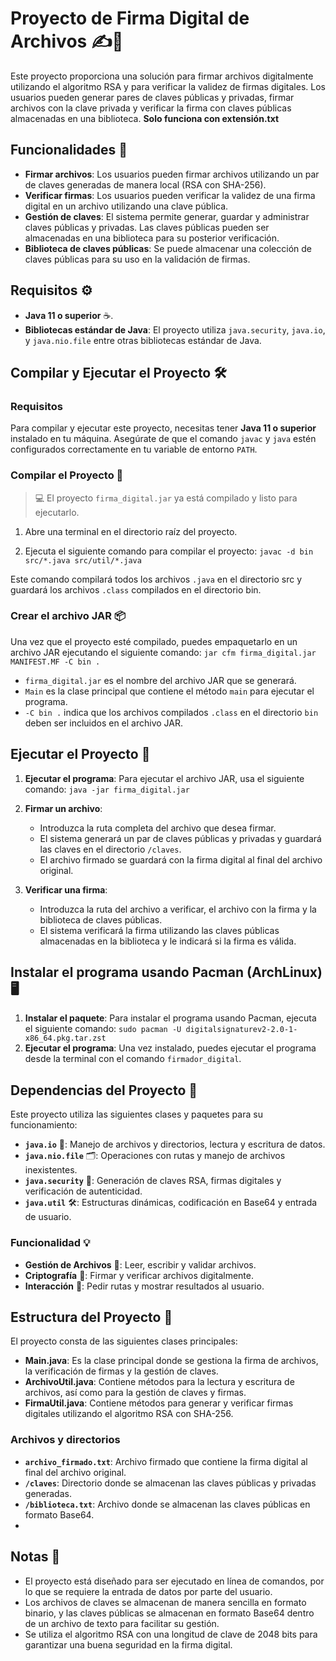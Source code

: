 
# Proyecto de Firma Digital de Archivos ✍️🔐

Este proyecto proporciona una solución para firmar archivos digitalmente utilizando el algoritmo RSA y para verificar la validez de firmas digitales. Los usuarios pueden generar pares de claves públicas y privadas, firmar archivos con la clave privada y verificar la firma con claves públicas almacenadas en una biblioteca. **Solo funciona con extensión.txt**

## Funcionalidades 🎯

- **Firmar archivos**: Los usuarios pueden firmar archivos utilizando un par de claves generadas de manera local (RSA con SHA-256).
- **Verificar firmas**: Los usuarios pueden verificar la validez de una firma digital en un archivo utilizando una clave pública.
- **Gestión de claves**: El sistema permite generar, guardar y administrar claves públicas y privadas. Las claves públicas pueden ser almacenadas en una biblioteca para su posterior verificación.
- **Biblioteca de claves públicas**: Se puede almacenar una colección de claves públicas para su uso en la validación de firmas.

## Requisitos ⚙️

- **Java 11 o superior** ☕.
- **Bibliotecas estándar de Java**: El proyecto utiliza `java.security`, `java.io`, y `java.nio.file` entre otras bibliotecas estándar de Java.

## Compilar y Ejecutar el Proyecto 🛠️

### Requisitos

Para compilar y ejecutar este proyecto, necesitas tener **Java 11 o superior** instalado en tu máquina. Asegúrate de que el comando `javac` y `java` estén configurados correctamente en tu variable de entorno `PATH`.

### Compilar el Proyecto 📝
> 💻 El proyecto `firma_digital.jar` ya está compilado y listo para ejecutarlo.

1. Abre una terminal en el directorio raíz del proyecto.

2. Ejecuta el siguiente comando para compilar el proyecto:
`javac -d bin src/*.java src/util/*.java`

Este comando compilará todos los archivos `.java` en el directorio src y guardará los archivos `.class` compilados en el directorio bin.

### Crear el archivo JAR 📦
Una vez que el proyecto esté compilado, puedes empaquetarlo en un archivo JAR ejecutando el siguiente comando: `jar cfm firma_digital.jar MANIFEST.MF -C bin .`

- `firma_digital.jar` es el nombre del archivo JAR que se generará.
- `Main` es la clase principal que contiene el método `main` para ejecutar el programa.
- `-C bin .` indica que los archivos compilados `.class` en el directorio `bin` deben ser incluidos en el archivo JAR.

## Ejecutar el Proyecto 🚀

1. **Ejecutar el programa**: Para ejecutar el archivo JAR, usa el siguiente comando: `java -jar firma_digital.jar`
   
2. **Firmar un archivo**:
   - Introduzca la ruta completa del archivo que desea firmar.
   - El sistema generará un par de claves públicas y privadas y guardará las claves en el directorio `/claves`.
   - El archivo firmado se guardará con la firma digital al final del archivo original.
   
3. **Verificar una firma**:
   - Introduzca la ruta del archivo a verificar, el archivo con la firma y la biblioteca de claves públicas.
   - El sistema verificará la firma utilizando las claves públicas almacenadas en la biblioteca y le indicará si la firma es válida.

## Instalar el programa usando Pacman (ArchLinux)🖥️
1. **Instalar el paquete**: Para instalar el programa usando Pacman, ejecuta el siguiente comando:
   `sudo pacman -U digitalsignaturev2-2.0-1-x86_64.pkg.tar.zst`
2. **Ejecutar el programa**: Una vez instalado, puedes ejecutar el programa desde la terminal con el comando `firmador_digital`.

## Dependencias del Proyecto 🌟

Este proyecto utiliza las siguientes clases y paquetes para su funcionamiento:

- **`java.io`** 📂: Manejo de archivos y directorios, lectura y escritura de datos.  
- **`java.nio.file`** 🗂️: Operaciones con rutas y manejo de archivos inexistentes.  
- **`java.security`** 🔐: Generación de claves RSA, firmas digitales y verificación de autenticidad.  
- **`java.util`** 🛠️: Estructuras dinámicas, codificación en Base64 y entrada de usuario.  

### Funcionalidad 💡
- **Gestión de Archivos** 📁: Leer, escribir y validar archivos.  
- **Criptografía** 🔑: Firmar y verificar archivos digitalmente.  
- **Interacción** 🤝: Pedir rutas y mostrar resultados al usuario.    

## Estructura del Proyecto 📂

El proyecto consta de las siguientes clases principales:

- **Main.java**: Es la clase principal donde se gestiona la firma de archivos, la verificación de firmas y la gestión de claves.
- **ArchivoUtil.java**: Contiene métodos para la lectura y escritura de archivos, así como para la gestión de claves y firmas.
- **FirmaUtil.java**: Contiene métodos para generar y verificar firmas digitales utilizando el algoritmo RSA con SHA-256.

### Archivos y directorios

- **`archivo_firmado.txt`**: Archivo firmado que contiene la firma digital al final del archivo original.
- **`/claves`**: Directorio donde se almacenan las claves públicas y privadas generadas.
- **`/biblioteca.txt`**: Archivo donde se almacenan las claves públicas en formato Base64.
- 
## Notas 📌

- El proyecto está diseñado para ser ejecutado en línea de comandos, por lo que se requiere la entrada de datos por parte del usuario.
- Los archivos de claves se almacenan de manera sencilla en formato binario, y las claves públicas se almacenan en formato Base64 dentro de un archivo de texto para facilitar su gestión.
- Se utiliza el algoritmo RSA con una longitud de clave de 2048 bits para garantizar una buena seguridad en la firma digital.